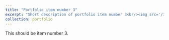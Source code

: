 ```yaml
---
title: "Portfolio item number 3"
excerpt: "Short description of portfolio item number 3<br/><img src='/images/foo-bar-identity.jpg'>"
collection: portfolio
---
```


This should be item number 3. 
